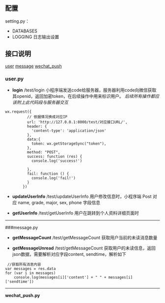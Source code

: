 ## 配置

setting.py：
+   DATABASES
+   LOGGING 日志输出设置

## 接口说明

[user](#user)
[message](#message)
[wechat_push](#wechat_push)

<span id = "user"></span>
### user.py  
+   **login** /test/login 
小程序端发送code给服务器，服务器利用code向微信获取其openid，返回加密token，在后续操作中用来标识用户。 
*后续所有操作都应该附上此代码段与服务器交互*
```
wx.request({
          // 依据情况换成对应IP
          url: 'http://127.0.0.1:8000/test/对应接口URL/',
          header: {
            'content-type': 'application/json'          
          },
          data:{
            token: wx.getStorageSync("token"),
          },
          method: "POST",
          success: function (res) {
            console.log('success!')
            
          },
          fail: function () {
            console.log('fail!')
          }
        })
```

+   **updateUserInfo** /test/updateUserInfo
用户修改信息时，小程序端 Post 对应 name, grade, major, sex, phone 字段信息

+   **getUserInfo** /test/getUserInfo
用户在跳转到个人资料详细页面时

----------------------------
<span id = "message"></span>
###message.py
+   **getMessageCount** /test/getMessageCount
获取用户当前的未读消息数量

+   **getMessageUnread** /test/getMessageCount
获取用户的未读信息，返回json数据，需要解析对应字段content, sendtime，解析如下

```
 //获取所有消息内容          
var messages = res.data
for (var i in messages)               
    console.log(messages[i]['content'] + " " + messages[i]['sendtime'])
```

----------------------------

**wechat_push.py**